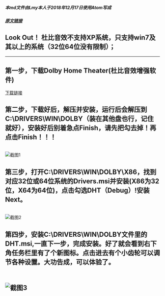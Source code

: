 
##### 本md文件由Lmy本人于2018年12月17日使用Atom写成

##### [原文链接](http://blog.sina.com.cn/s/blog_6429b8de0101t1pk.html)

## Look Out！ 杜比音效不支持XP系统，只支持win7及其以上的系统（32位64位没有限制）；
---
## 第一步，下载Dolby Home Theater(杜比音效增强软件)
[下载链接](http://www.pc6.com/softview/SoftView_94075.html)
## 第二步，下载好后，解压并安装，运行后会解压到C:\DRIVERS\WIN\DOLBY（装在其他盘也行，记住就好），安装好后别着急点Finish，请先把勾去掉！再点击Finish！！！
<br>![截图1](http://s9.sinaimg.cn/bmiddle/001PJ1lsty6E4l7G9ni48&690)
## 第三步，打开C:\DRIVERS\WIN\DOLBY\X86，找到对应32位或64位系统的Drivers.msi并安装(X86为32位，X64为64位)，点击勾选DHT（Debug）!安装Next。
<br>![截图2](http://s13.sinaimg.cn/mw690/001PJ1lsty6E4lAnCiM0c&690)
## 第四步，安装C:\DRIVERS\WIN\DOLBY文件里的DHT.msi,一直下一步，完成安装。好了就会看到右下角任务栏里有了个新图标。点击进去有个小齿轮可以调节各种设置。大功告成，可以体验了。
<br>![截图3](http://s9.sinaimg.cn/mw690/001PJ1lsty6E4mxIA5Oe8&690)
---
